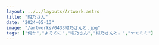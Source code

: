 ```yaml
---
layout: ../../layouts/Artwork.astro
title: "紺乃さん"
date: "2024-05-13"
image: "/artworks/0433紺乃さんと.jpg"
tags: ["伺か","よそのこ","紺乃さん","紺乃さんと。","ケモミミ"]
---
```


